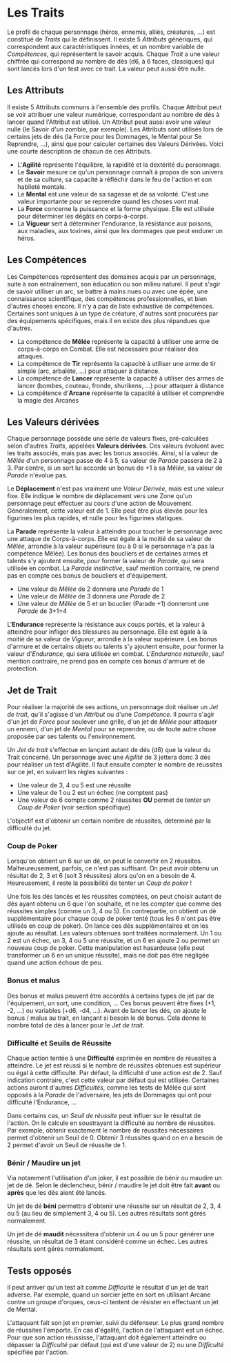 # Les Traits

Le profil de chaque personnage (héros, ennemis, alliés, créatures, ...) est constitué de _Traits_ qui le définissent. Il existe 5 _Attributs_ génériques, qui correspondent aux caractéristiques innées, et un nombre variable de _Compétences_, qui représentent le savoir acquis. Chaque _Trait_ a une valeur chiffrée qui correspond au nombre de dés (d6, à 6 faces, classiques) qui sont lancés lors d'un test avec ce trait. La valeur peut aussi être nulle.

## Les Attributs

Il existe 5 Attributs communs à l'ensemble des profils. Chaque Attribut peut se voir attribuer une valeur numérique, correspondant au nombre de dés à lancer quand l'Attribut est utilisé. Un Attribut peut aussi avoir une valeur nulle (le Savoir d'un zombie, par exemple). Les Attributs sont utilisés lors de certains jets de dés (la Force pour les Dommages, le Mental pour Se Reprendre, ...), ainsi que pour calculer certaines des Valeurs Dérivées. Voici une courte description de chacun de ces Attributs.

* L'**Agilité** représente l'équilibre, la rapidité et la dextérité du personnage.
* Le **Savoir** mesure ce qu'un personnage connaît à propos de son univers et de sa culture, sa capacité à réfléchir dans le feu de l'action et son habileté mentale.
* Le **Mental** est une valeur de sa sagesse et de sa volonté. C'est une valeur importante pour se reprendre quand les choses vont mal.
* La **Force** concerne la puissance et la forme physique. Elle est utilisée pour déterminer les dégâts en corps-à-corps.
* La **Vigueur** sert à déterminer l'endurance, la résistance aux poisons, aux maladies, aux toxines, ainsi que les dommages que peut endurer un héros.

## Les Compétences

Les Compétences représentent des domaines acquis par un personnage, suite à son entraînement, son éducation ou son milieu naturel. Il peut s'agir de savoir utiliser un arc, se battre à mains nues ou avec une épée, une connaissance scientifique, des compétences professionnelles, et bien d'autres choses encore. Il n'y a pas de liste exhaustive de compétences. Certaines sont uniques à un type de créature, d'autres sont procurées par des équipements spécifiques, mais il en existe des plus répandues que d'autres.

* La compétence de **Mêlée** représente la capacité à utiliser une arme de corps-à-corps en Combat. Elle est nécessaire pour réaliser des attaques.
* La compétence de **Tir** représente la capacité à utiliser une arme de tir simple (arc, arbalète, ...) pour attaquer à distance.
* La compétence de **Lancer** représente la capacité à utiliser des armes de lancer (bombes, couteau, fronde, shurikens, ...) pour attaquer à distance
* La compétence d'**Arcane** représente la capacité à utiliser et comprendre la magie des Arcanes

## Les Valeurs dérivées

Chaque personnage possède une série de valeurs fixes, pré-calculées selon d'autres _Traits_, appelées **Valeurs dérivées**. Ces valeurs évoluent avec les traits associés, mais pas avec les bonus associés. Ainsi, si la valeur de _Mêlée_ d'un personnage passe de 4 à 5, sa valeur de _Parade_ passera de 2 à 3. Par contre, si un sort lui accorde un bonus de +1 à sa _Mêlée_, sa valeur de _Parade_ n'évolue pas.

Le **Déplacement** n'est pas vraiment une _Valeur Dérivée_, mais est une valeur fixe. Elle indique le nombre de déplacement vers une Zone qu'un personnage peut effectuer au cours d'une action de Mouvement. Généralement, cette valeur est de 1. Elle peut être plus élevée pour les figurines les plus rapides, et nulle pour les figurines statiques.

La **Parade** représente la valeur à atteindre pour toucher le personnage avec une attaque de Corps-à-corps. Elle est égale à la moitié de sa valeur de _Mêlée_, arrondie à la valeur supérieure (ou à 0 si le personnage n'a pas la compétence Mêlée). Les bonus des boucliers et de certaines armes et talents s'y ajoutent ensuite, pour former la valeur de _Parade_, qui sera utilisée en combat. La _Parade instinctive_, sauf mention contraire, ne prend pas en compte ces bonus de boucliers et d'équipement.

* Une valeur de _Mêlée_ de 2 donnera une _Parade_ de 1
* Une valeur de _Mêlée_ de 3 donnera une _Parade_ de 2
* Une valeur de _Mêlée_ de 5 et un bouclier (Parade +1) donneront une _Parade_ de 3+1=4

L'**Endurance** représente la résistance aux coups portés, et la valeur à atteindre pour infliger des blessures au personnage. Elle est égale à la moitié de sa valeur de _Vigueur_, arrondie à la valeur supérieure. Les bonus d'armure et de certains objets ou talents s'y ajoutent ensuite, pour former la valeur d'_Endurance_, qui sera utilisée en combat. L'_Endurance naturelle_, sauf mention contraire, ne prend pas en compte ces bonus d'armure et de protection.

## Jet de Trait

Pour réaliser la majorité de ses actions, un personnage doit réaliser un _Jet de trait_, qu'il s'agisse d'un _Attribut_ ou d'une _Compétence_. Il pourra s'agir d'un jet de _Force_ pour soulever une grille, d'un jet de _Mêlée_ pour attaquer un ennemi, d'un jet de _Mental_ pour se reprendre, ou de toute autre chose proposée par ses talents ou l'environnement.

Un _Jet de trait_ s'effectue en lançant autant de dés (d6) que la valeur du Trait concerné. Un personnage avec une _Agilité_ de 3 jettera donc 3 dés pour réaliser un test d'Agilité. Il faut ensuite compter le nombre de réussites sur ce jet, en suivant les règles suivantes :

* Une valeur de 3, 4 ou 5 est une réussite
* Une valeur de 1 ou 2 est un échec (ne comptent pas)
* Une valeur de 6 compte comme 2 réussites **OU** permet de tenter un _Coup de Poker_ (voir section spécifique)

L'objectif est d'obtenir un certain nombre de réussites, déterminé par la difficulté du jet.

### Coup de Poker

Lorsqu'on obtient un 6 sur un dé, on peut le convertir en 2 réussites. Malheureusement, parfois, ce n'est pas suffisant. On peut avoir obtenu un résultat de 2, 3 et 6 (soit 3 réussites) alors qu'on en a besoin de 4. Heureusement, il reste la possibilité de tenter un _Coup de poker_ !

Une fois les dés lancés et les réussites comptées, on peut choisir autant de dés ayant obtenu un 6 que l'on souhaite, et ne les compter que comme des réussites simples (comme un 3, 4 ou 5). En contrepartie, on obtient un dé supplémentaire pour chaque coup de poker tenté (tous les 6 n'ont pas être utilisés en coup de poker). On lance ces dés supplémentaires et on les ajoute au résultat. Les valeurs obtenues sont traitées normalement. Un 1 ou 2 est un échec, un 3, 4 ou 5 une réussite, et un 6 en ajoute 2 ou permet un nouveau coup de poker. Cette manipulation est hasardeuse (elle peut transformer un 6 en un unique réussite), mais ne doit pas être négligée quand une action échoue de peu.

### Bonus et malus

Des bonus et malus peuvent être accordés à certains types de jet par de l'équipement, un sort, une condition, ... Ces bonus peuvent être fixes (+1, -2, ...) ou variables (+d6, -d4, ...). Avant de lancer les dés, on ajoute le bonus / malus au trait, en lançant si besoin le dé bonus. Cela donne le nombre total de dés à lancer pour le _Jet de trait_.

### Difficulté et Seuils de Réussite

Chaque action tentée à une **Difficulté** exprimée en nombre de réussites à atteindre. Le jet est réussi si le nombre de réussites obtenues est supérieur ou égal à cette difficulté. Par défaut, la difficulté d'une action est de 2. Sauf indication contraire, c'est cette valeur par défaut qui est utilisée. Certaines actions auront d'autres _Difficultés_, comme les tests de Mêlée qui sont opposés à la _Parade_ de l'adversaire, les jets de Dommages qui ont pour difficulté l'Endurance, ...

Dans certains cas, un _Seuil de réussite_ peut influer sur le résultat de l'action. On le calcule en soustrayant la difficulté au nombre de réussites. Par exemple, obtenir exactement le nombre de réussites nécessaires permet d'obtenir un Seuil de 0. Obtenir 3 réussites quand on en a besoin de 2 permet d'avoir un Seuil de réussite de 1.

### Bénir / Maudire un jet

Via notamment l'utilisation d'un joker, il est possible de bénir ou maudire un jet de dé. Selon le déclencheur, bénir / maudire le jet doit être fait **avant** ou **après** que les dés aient été lancés.

Un jet de dé **béni** permettra d'obtenir une réussite sur un résultat de 2, 3, 4 ou 5 (au lieu de simplement 3, 4 ou 5). Les autres résultats sont gérés normalement.

Un jet de dé **maudit** nécessitera d'obtenir un 4 ou un 5 pour générer une réussite, un résultat de 3 étant considéré comme un échec. Les autres résultats sont gérés normalement.

## Tests opposés

Il peut arriver qu'un test ait comme _Difficulté_ le résultat d'un jet de trait adverse. Par exemple, quand un sorcier jette en sort en utilisant Arcane contre un groupe d'orques, ceux-ci tentent de résister en effectuant un jet de Mental.

L'attaquant fait son jet en premier, suivi du défenseur. Le plus grand nombre de réussites l'emporte. En cas d'égalité, l'action de l'attaquant est un échec. Pour que son action réussisse, l'attaquant doit également atteindre ou dépasser la _Difficulté_  par défaut (qui est d'une valeur de 2) ou une _Difficulté_ spécifiée par l'action.
